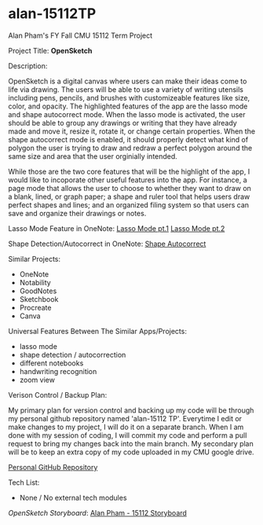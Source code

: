 # alan-15112TP
Alan Pham's FY Fall CMU 15112 Term Project 

Project Title: **OpenSketch**

Description: 

OpenSketch is a digital canvas where users can make their ideas come to life via drawing. The users will be able to use a variety of writing utensils including pens, pencils, and brushes with customizeable features like size, color, and opacity. The highlighted features of the app are the lasso mode and shape autocorrect mode. When the lasso mode is activated, the user should be able to group any drawings or writing that they have already made and move it, resize it, rotate it, or change certain properties. When the shape autocorrect mode is enabled, it should properly detect what kind of polygon the user is trying to draw and redraw a perfect polygon around the same size and area that the user orginially intended. 

While those are the two core features that will be the highlight of the app, I would like to incoporate other useful features into the app. For instance, a page mode that allows the user to choose to whether they want to draw on a blank, lined, or graph paper; a shape and ruler tool that helps users draw perfect shapes and lines; and an organized filing system so that users can save and organize their drawings or notes. 

Lasso Mode Feature in OneNote:
[Lasso Mode pt.1](https://drive.google.com/file/d/1VewHUK3euSShBDbIQqShjk0EpREby5lB/view?usp=drive_link)
[Lasso Mode pt.2](https://drive.google.com/file/d/1lYH1tbGFvWznFqlqqzIs7sA-sp1nY0-9/view?usp=drive_link)

Shape Detection/Autocorrect in OneNote:
[Shape Autocorrect](https://drive.google.com/file/d/1BqRBHj7tpkuUrNVgbG-NMG3nr7o9zzTR/view?usp=drive_link)

Similar Projects:
- OneNote 
- Notability 
- GoodNotes
- Sketchbook
- Procreate
- Canva

Universal Features Between The Similar Apps/Projects: 
- lasso mode
- shape detection / autocorrection
- different notebooks
- handwriting recognition
- zoom view

Verison Control / Backup Plan: 

My primary plan for version control and backing up my code will be through my personal github repository named 'alan-15112 TP'. Everytime I edit or make changes to my project, I will do it on a separate branch. When I am done with my session of coding, I will commit my code and perform a pull request to bring my changes back into the main branch. My secondary plan will be to keep an extra copy of my code uploaded in my CMU google drive. 

[Personal GitHub Repository](https://1drv.ms/i/c/7de8dfd826851dd6/EQAL5DwboVpLgsWOdj9BjiUBw3G3Q2rMNPeTYN3t1gffeQ?e=zHFaij)

Tech List:
- None / No external tech modules

*OpenSketch Storyboard*:
[Alan Pham - 15112 Storyboard](https://github.com/alanpham06/alan-15112TP/blob/main/Alan%20Pham%20-%2015112%20TP1%20Storyboard.pdf)
